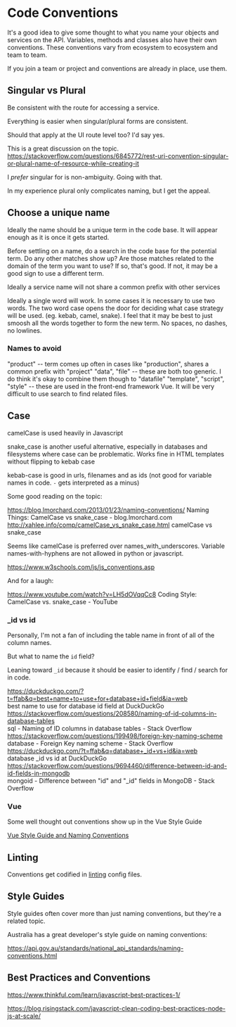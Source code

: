 # Code Conventions

It's a good idea to give some thought to what you name your objects and services on the API. Variables, methods and classes also have their own conventions. These conventions vary from ecosystem to ecosystem and team to team. 

If you join a team or project and conventions are already in place, use them. 


## Singular vs Plural

Be consistent with the route for accessing a service.

Everything is easier when singular/plural forms are consistent. 

Should that apply at the UI route level too? I'd say yes. 

This is a great discussion on the topic. 
https://stackoverflow.com/questions/6845772/rest-uri-convention-singular-or-plural-name-of-resource-while-creating-it

I *prefer* singular for is non-ambiguity. Going with that.

In my experience plural only complicates naming, but I get the appeal. 


## Choose a unique name

Ideally the name should be a unique term in the code base. It will appear enough as it is once it gets started. 

Before settling on a name, do a search in the code base for the potential term. Do any other matches show up? Are those matches related to the domain of the term you want to use? If so, that's good. If not, it may be a good sign to use a different term. 

Ideally a service name will not share a common prefix with other services

Ideally a single word will work. In some cases it is necessary to use two words. The two word case opens the door for deciding what case strategy will be used. (eg. kebab, camel, snake). I feel that it may be best to just smoosh all the words together to form the new term. No spaces, no dashes, no lowlines. 

### Names to avoid

 "product" -- term comes up often in cases like "production", shares a common prefix with "project"
 "data", "file" -- these are both too generic. I do think it's okay to combine them though to "datafile"
 "template", "script", "style" -- these are used in the front-end framework Vue. It will be very difficult to use search to find related files. 


## Case

camelCase is used heavily in Javascript

snake_case is another useful alternative, especially in databases and filesystems where case can be problematic. Works fine in HTML templates without flipping to kebab case

kebab-case is good in urls, filenames and as ids (not good for variable names in code. `-` gets interpreted as a minus)

Some good reading on the topic:

https://blog.lmorchard.com/2013/01/23/naming-conventions/
Naming Things: CamelCase vs snake_case - blog.lmorchard.com
http://xahlee.info/comp/camelCase_vs_snake_case.html
camelCase vs snake_case


Seems like camelCase is preferred over names_with_underscores. Variable names-with-hyphens are not allowed in python or javascript. 

https://www.w3schools.com/js/js_conventions.asp

And for a laugh:

https://www.youtube.com/watch?v=LH5dOVqqCc8
Coding Style: CamelCase vs. snake_case - YouTube

### _id vs id

Personally, I'm not a fan of including the table name in front of all of the column names. 

But what to name the `id` field? 

Leaning toward `_id` because it should be easier to identify / find / search for in code. 

https://duckduckgo.com/?t=ffab&q=best+name+to+use+for+database+id+field&ia=web  
best name to use for database id field at DuckDuckGo  
https://stackoverflow.com/questions/208580/naming-of-id-columns-in-database-tables  
sql - Naming of ID columns in database tables - Stack Overflow  
https://stackoverflow.com/questions/199498/foreign-key-naming-scheme  
database - Foreign Key naming scheme - Stack Overflow  
https://duckduckgo.com/?t=ffab&q=database+_id+vs+id&ia=web  
database _id vs id at DuckDuckGo  
https://stackoverflow.com/questions/9694460/difference-between-id-and-id-fields-in-mongodb  
mongoid - Difference between "id" and "_id" fields in MongoDB - Stack Overflow  


### Vue

Some well thought out conventions show up in the Vue Style Guide

[Vue Style Guide and Naming Conventions](./vue/index.md#style-guide-naming-conventions)


## Linting

Conventions get codified in [linting](linting.md) config files. 

## Style Guides

Style guides often cover more than just naming conventions, but they're a related topic. 

Australia has a great developer's style guide on naming conventions:

https://api.gov.au/standards/national_api_standards/naming-conventions.html

## Best Practices and Conventions

https://www.thinkful.com/learn/javascript-best-practices-1/

https://blog.risingstack.com/javascript-clean-coding-best-practices-node-js-at-scale/

